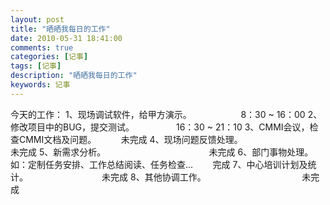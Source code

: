```yaml
---
layout: post
title: "晒晒我每日的工作"
date: 2010-05-31 18:41:00 
comments: true
categories: [记事]
tags: [记事]
description: "晒晒我每日的工作"
keywords: 记事
---
```


  今天的工作：
  1、现场调试软件，给甲方演示。                    8：30 ~ 16：00
  2、修改项目中的BUG，提交测试。                 16：30 ~ 21：10
  3、CMMI会议，检查CMMI文档及问题。          未完成
  4、现场问题反馈处理。                                 未完成
  5、新需求分析。                                          未完成
  6、部门事物处理。如：定制任务安排、工作总结阅读、任务检查...        完成
  7、中心培训计划及统计。                              未完成
  8、其他协调工作。                                       未完成
